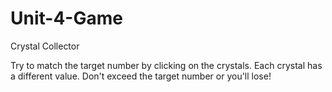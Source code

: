 # Unit-4-Game

Crystal Collector

Try to match the target number by clicking on the crystals. Each crystal has a different value. Don't exceed the target number or you'll lose!